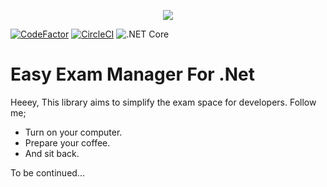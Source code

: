 <p align="center">
  <img src="https://user-images.githubusercontent.com/47147484/94364171-19bdd180-00d0-11eb-91e1-dffb5d120013.png" />
</p>

[![CodeFactor](https://www.codefactor.io/repository/github/furkandeveloper/easyexam/badge)](https://www.codefactor.io/repository/github/furkandeveloper/easyexam)
[![CircleCI](https://circleci.com/gh/furkandeveloper/EasyExam.svg?style=svg)](https://circleci.com/gh/circleci/circleci-docs)
![.NET Core](https://github.com/furkandeveloper/EasyExam/workflows/.NET%20Core/badge.svg?branch=master)
# Easy Exam Manager For .Net

Heeey, This library aims to simplify the exam space for developers.
Follow me;
  - Turn on your computer.
  - Prepare your coffee.
  - And sit back.
  
  To be continued... 
